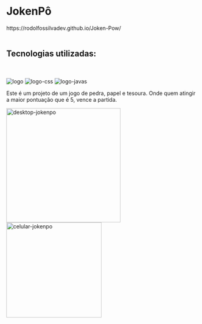 <h1>JokenPô</h1>
https://rodolfossilvadev.github.io/Joken-Pow/
<br>
<br>
<h2>Tecnologias utilizadas:</h2>

<br>
<br>
<img src="https://img.shields.io/badge/HTML5-E34F26?style=for-the-badge&logo=html5&logoColor=white" alt="logo">

<img src="https://img.shields.io/badge/CSS3-1572B6?style=for-the-badge&logo=css3&logoColor=white" alt="logo-css">
<img src="https://img.shields.io/badge/JavaScript-F7DF1E?style=for-the-badge&logo=javascript&logoColor=black" alt="logo-javas">
<p>Este é um projeto de um jogo de pedra, papel e tesoura. Onde quem atingir a maior pontuação que é 5, vence a partida.</p>

<img src="https://github.com/rodolfossilvadev/Joken-Pow/blob/main/assets/desktop.jpg?raw=true" alt="desktop-jokenpo"
height="300px">
  <img src="https://github.com/rodolfossilvadev/Joken-Pow/blob/main/assets/cell.jpg?raw=true" alt="celular-jokenpo"
  height="250px">
